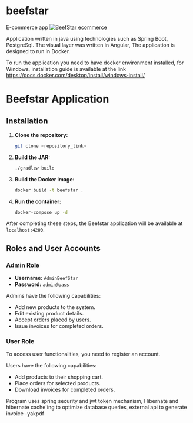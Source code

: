 # beefstar
E-commerce app 
[![BeefStar ecommerce](https://img.youtube.com/vi/F8M4EB00nqA/0.jpg)](https://www.youtube.com/watch?v=F8M4EB00nqA)

Application written in java using technologies such as Spring Boot, PostgreSql. The visual layer was written in Angular, The application is designed to run in Docker. 

To run the application you need to have docker environment installed, for Windows, installation guide is available at the link https://docs.docker.com/desktop/install/windows-install/ 

# Beefstar Application

## Installation

1. **Clone the repository:**
    ```bash
    git clone <repository_link>
    ```

2. **Build the JAR:**
    ```bash
    ./gradlew build
    ```

3. **Build the Docker image:**
    ```bash
    docker build -t beefstar .
    ```

4. **Run the container:**
    ```bash
    docker-compose up -d
    ```

After completing these steps, the Beefstar application will be available at `localhost:4200`.


## Roles and User Accounts

### Admin Role

- **Username:** `AdminBeefStar`
- **Password:** `admin@pass`

Admins have the following capabilities:

- Add new products to the system.
- Edit existing product details.
- Accept orders placed by users.
- Issue invoices for completed orders.

### User Role

To access user functionalities, you need to register an account.

Users have the following capabilities:

- Add products to their shopping cart.
- Place orders for selected products.
- Download invoices for completed orders.

Program uses spring security and jwt token mechanism, Hibernate and hibernate cache'ing to optimize database queries, external api to generate invoice -yakpdf
